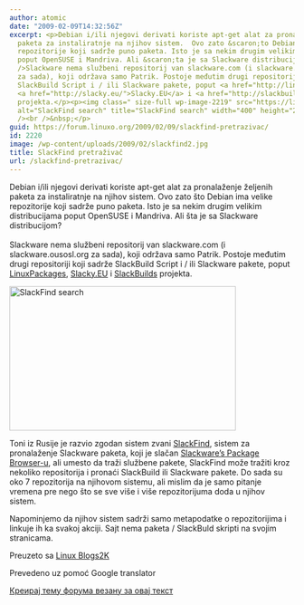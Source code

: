 ```yaml
---
author: atomic
date: "2009-02-09T14:32:56Z"
excerpt: <p>Debian i/ili njegovi derivati koriste apt-get alat za pronalaženje željenih
  paketa za instaliratnje na njihov sistem.  Ovo zato &scaron;to Debian ima velike
  repozitorije koji sadrže puno paketa. Isto je sa nekim drugim velikim distribucijama
  poput OpenSUSE i Mandriva. Ali &scaron;ta je sa Slackware distribucijom?<br />&nbsp;<br
  />Slackware nema službeni repositorij van slackware.com (i slackware.ousosl.org
  za sada), koji održava samo Patrik. Postoje međutim drugi repositoriji koji sadrže
  SlackBuild Script i / ili Slackware pakete, poput <a href="http://linuxpackages.net/">LinuxPackages</a>,
  <a href="http://slacky.eu/">Slacky.EU</a> i <a href="http://slackbuilds.org/">SlackBuilds</a>
  projekta.</p><p><img class=" size-full wp-image-2219" src="https://linuxo.org/wp-content/uploads/2009/02/slackfind2.jpg"
  alt="SlackFind search" title="SlackFind search" width="400" height="255" align="middle"
  /><br />&nbsp;</p>
guid: https://forum.linuxo.org/2009/02/09/slackfind-pretrazivac/
id: 2220
image: /wp-content/uploads/2009/02/slackfind2.jpg
title: SlackFind pretraživač
url: /slackfind-pretrazivac/
---
```

Debian i/ili njegovi derivati koriste apt-get alat za pronalaženje željenih paketa za instaliratnje na njihov sistem. Ovo zato &scaron;to Debian ima velike repozitorije koji sadrže puno paketa. Isto je sa nekim drugim velikim distribucijama poput OpenSUSE i Mandriva. Ali &scaron;ta je sa Slackware distribucijom?  
&nbsp;  
Slackware nema službeni repositorij van slackware.com (i slackware.ousosl.org za sada), koji održava samo Patrik. Postoje međutim drugi repositoriji koji sadrže SlackBuild Script i / ili Slackware pakete, poput [LinuxPackages](http://linuxpackages.net/), [Slacky.EU](http://slacky.eu/) i [SlackBuilds](http://slackbuilds.org/) projekta.

<img class=" size-full wp-image-2219" src="https://linuxo.org/wp-content/uploads/2009/02/slackfind2.jpg" alt="SlackFind search" title="SlackFind search" width="400" height="255" align="middle" srcset="https://linuxo.org/wp-content/uploads/2009/02/slackfind2.jpg 400w, https://linuxo.org/wp-content/uploads/2009/02/slackfind2-300x191.jpg 300w" sizes="(max-width: 400px) 100vw, 400px" />  
&nbsp;

<!--break-->

Toni iz Rusije je razvio zgodan sistem zvani [SlackFind](http://slackfind.net/en), sistem za pronalaženje Slackware paketa, koji je slačan [Slackware&rsquo;s Package Browser-u](http://packages.slackware.it/), ali umesto da traži službene pakete, SlackFind može tražiti kroz nekoliko repositorija i pronaći SlackBuild ili Slackware pakete. Do sada su oko 7 repozitorija na njihovom sistemu, ali mislim da je samo pitanje vremena pre nego &scaron;to se sve vi&scaron;e i vi&scaron;e repozitorijuma doda u njihov sistem.&nbsp;

Napominjemo da njihov sistem sadrži samo metapodatke o repozitorijima i linkuje ih ka svakoj akciji. Sajt nema paketa / SlackBuld skripti na svojim stranicama.

Preuzeto sa [Linux Blogs2K](http://linux.blogs2k.com/2009/02/06/finding-slackware-packages-easily/)

Prevedeno uz pomoć Google translator 

[Креирај тему форума везану за овај текст](https://linuxo.org/nova-tema-na-forumu/?se_pid=2220)